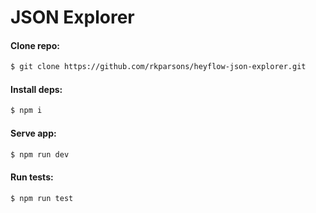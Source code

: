 # JSON Explorer

#### Clone repo:

```sh
$ git clone https://github.com/rkparsons/heyflow-json-explorer.git
```

#### Install deps:

```sh
$ npm i
```

#### Serve app:

```sh
$ npm run dev
```

#### Run tests:

```sh
$ npm run test
```
